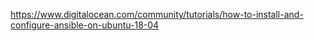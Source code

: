 https://www.digitalocean.com/community/tutorials/how-to-install-and-configure-ansible-on-ubuntu-18-04
